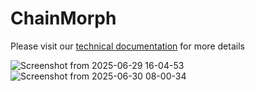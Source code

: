 # ChainMorph
Please visit our [technical documentation](https://smits-organization-1.gitbook.io/chainmorph) for more details 

![Screenshot from 2025-06-29 16-04-53](https://github.com/user-attachments/assets/0ed95c4a-ebd2-4da2-9268-dc8b44b47535)
![Screenshot from 2025-06-30 08-00-34](https://github.com/user-attachments/assets/046730e2-6fa6-4d27-b378-a90306e05c50)





